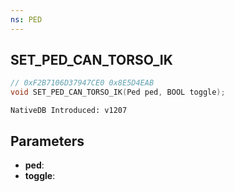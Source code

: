 ```yaml
---
ns: PED
---
```

## SET_PED_CAN_TORSO_IK

```c
// 0xF2B7106D37947CE0 0x8E5D4EAB
void SET_PED_CAN_TORSO_IK(Ped ped, BOOL toggle);
```

```
NativeDB Introduced: v1207
```

## Parameters
* **ped**:
* **toggle**:
